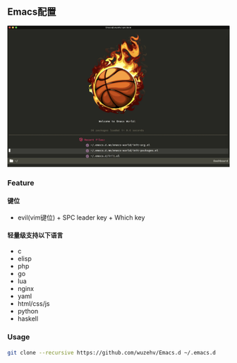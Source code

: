 ## Emacs配置

<p align="center"><img src="/dashboard.jpg" alt="wuzehv emacs"/></p>

### Feature
#### 键位
* evil(vim键位) + SPC leader key + Which key

#### 轻量级支持以下语言
* c
* elisp
* php
* go
* lua
* nginx
* yaml
* html/css/js
* python
* haskell

### Usage
```bash
git clone --recursive https://github.com/wuzehv/Emacs.d ~/.emacs.d
```
